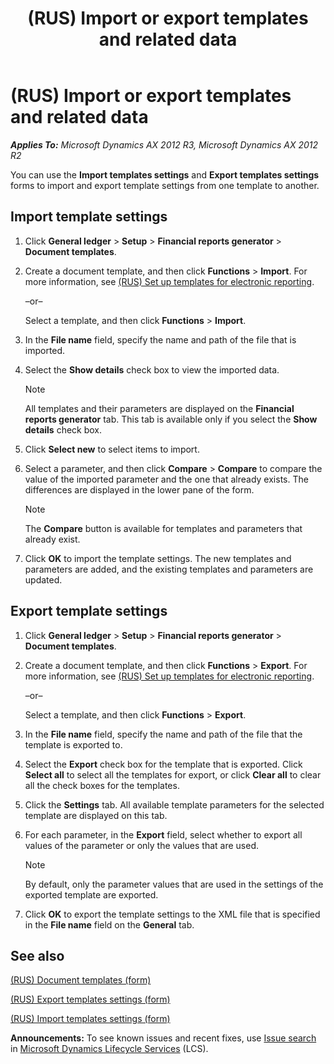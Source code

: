 ﻿---
title: (RUS) Import or export templates and related data
TOCTitle: (RUS) Import or export templates and related data
ms:assetid: 98326465-0e8d-4f7d-9774-9b0df9913ee6
ms:mtpsurl: https://technet.microsoft.com/en-us/library/JJ677621(v=AX.60)
ms:contentKeyID: 49384923
ms.date: 04/18/2014
mtps_version: v=AX.60
f1_keywords:
- import
- template
- export
- export template
- import template
---

# (RUS) Import or export templates and related data 


_**Applies To:** Microsoft Dynamics AX 2012 R3, Microsoft Dynamics AX 2012 R2_

You can use the **Import templates settings** and **Export templates settings** forms to import and export template settings from one template to another.

## Import template settings

1.  Click **General ledger** \> **Setup** \> **Financial reports generator** \> **Document templates**.

2.  Create a document template, and then click **Functions** \> **Import**. For more information, see [(RUS) Set up templates for electronic reporting](rus-set-up-templates-for-electronic-reporting.md).
    
    –or–
    
    Select a template, and then click **Functions** \> **Import**.

3.  In the **File name** field, specify the name and path of the file that is imported.

4.  Select the **Show details** check box to view the imported data.
    

    > [!NOTE]
    > <P>All templates and their parameters are displayed on the <STRONG>Financial reports generator</STRONG> tab. This tab is available only if you select the <STRONG>Show details</STRONG> check box.</P>



5.  Click **Select new** to select items to import.

6.  Select a parameter, and then click **Compare** \> **Compare** to compare the value of the imported parameter and the one that already exists. The differences are displayed in the lower pane of the form.
    

    > [!NOTE]
    > <P>The <STRONG>Compare</STRONG> button is available for templates and parameters that already exist.</P>



7.  Click **OK** to import the template settings. The new templates and parameters are added, and the existing templates and parameters are updated.

## Export template settings

1.  Click **General ledger** \> **Setup** \> **Financial reports generator** \> **Document templates**.

2.  Create a document template, and then click **Functions** \> **Export**. For more information, see [(RUS) Set up templates for electronic reporting](rus-set-up-templates-for-electronic-reporting.md).
    
    –or–
    
    Select a template, and then click **Functions** \> **Export**.

3.  In the **File name** field, specify the name and path of the file that the template is exported to.

4.  Select the **Export** check box for the template that is exported. Click **Select all** to select all the templates for export, or click **Clear all** to clear all the check boxes for the templates.

5.  Click the **Settings** tab. All available template parameters for the selected template are displayed on this tab.

6.  For each parameter, in the **Export** field, select whether to export all values of the parameter or only the values that are used.
    

    > [!NOTE]
    > <P>By default, only the parameter values that are used in the settings of the exported template are exported.</P>



7.  Click **OK** to export the template settings to the XML file that is specified in the **File name** field on the **General** tab.

## See also

[(RUS) Document templates (form)](https://technet.microsoft.com/en-us/library/jj923585\(v=ax.60\))

[(RUS) Export templates settings (form)](https://technet.microsoft.com/en-us/library/jj710788\(v=ax.60\))

[(RUS) Import templates settings (form)](https://technet.microsoft.com/en-us/library/jj710704\(v=ax.60\))

  
**Announcements:** To see known issues and recent fixes, use [Issue search](http://go.microsoft.com/fwlink/?linkid=389258) in [Microsoft Dynamics Lifecycle Services](http://go.microsoft.com/fwlink/?linkid=306505) (LCS).

